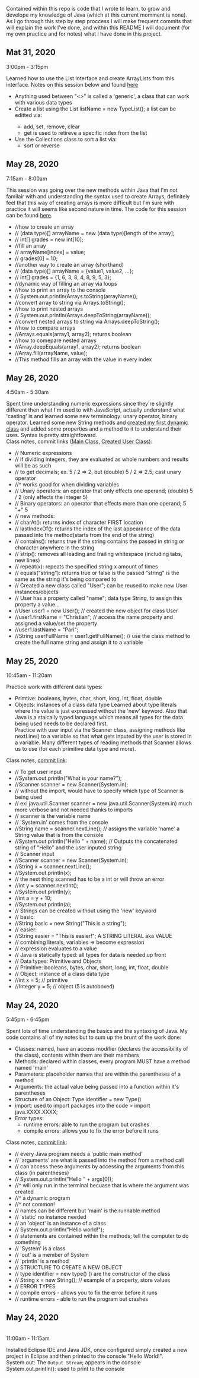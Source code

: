 Contained within this repo is code that I wrote to learn, to grow and develope my knowledge of Java (which at this current momment is none). As I go through this step by step proccess I will make frequent commits that will explain the work I've done, and within this README I will document (for my own practice and for notes) what I have done in this project.<br>

<h2>Mat 31, 2020</h2>
3:00pm - 3:15pm<br>

Learned how to use the List Interface and create ArrayLists from this interface. Notes on this session below and found [here](https://github.com/ChristianPari/Intro-to-Java/commit/71ba462b90c7aafe6343fcaa7bc4fd700a627df1)<br>
- Anything used between "<>" is called a 'generic', a class that can work with various data types
- Create a list using the List<DataType> listName = new TypeList<DataType>(); a list can be editted via:
  - add, set, remove, clear
  - get is used to retireve a specific index from the list
- Use the Collections class to sort a list via:
   - sort or reverse

<h2>May 28, 2020</h2>
7:15am - 8:00am<br>

This session was going over the new methods within Java that I'm not familair with and understanding the syntax used to create Arrays, definitely feel that this way of creating arrays is more difficult but I'm sure with practice it will seems like second nature in time. The code for this session can be found [here](https://github.com/ChristianPari/Intro-to-Java/blob/master/Hello/src/MyFirstProgram.java).

- //how to create an array
- // (data type)[] arrayName = new (data type)[length of the array];
- // int[] grades = new int[10];
- //fill an array
- // arrayName[index] = value;
- // grades[0] = 10;
- //another way to create an array (shorthand)
- // (data type)[] arrayName = {value1, value2, ...};
- // int[] grades = {1, 6, 3, 8, 4, 8, 9, 5, 3};
- //dynamic way of filling an array via loops
- //how to print an array to the console
- // System.out.println(Arrays.toString(arrayName));
- //convert array to string via Arrays.toString();
- //how to print nested arrays
- // System.out.println(Arrays.deepToString(arrayName));
- //convert nested arrays to string via Arrays.deepToString();
- //how to compare arrays
- //Arrays.equals(array1, array2); returns boolean
- //how to comepare nested arrays
- //Array.deepEquals(array1, array2); returns boolean
- //Array.fill(arrayName, value);
- //This method fills an array with the value in every index

<h2>May 26, 2020</h2>
4:50am - 5:30am<br>

Spent time understanding numeric expressions since they're slightly different then what I'm used to with JavaScript, actually understand what 'casting' is and learned some new terminology: unary operator, binary operator. Learned some new String methods and [created my first dynamic class](https://github.com/ChristianPari/Intro-to-Java/blob/master/Hello/src/User.java) and added some properties and a method to it to understand their uses. Syntax is pretty straightfoward.<br>
Class notes, commit links ([Main Class](https://github.com/ChristianPari/Intro-to-Java/commit/0ac4fcca81b42977572f09c18a59bf074c2d7190), [Created User Class](https://github.com/ChristianPari/Intro-to-Java/commit/fa894b58cf908cb872e8577ca4d1a1f4a1f76e15)):
- // Numeric expressions
- // if dividing integers, they are evaluated as whole numbers and results will be as such
- // to get decimals; ex. 5 / 2 => 2, but (double) 5 / 2 => 2.5; cast unary operator
- //^ works good for when dividing variables
- // Unary operators: an operator that only effects one operand; (double) 5 / 2 (only effects the integer 5)
- // Binary operators: an operator that effects more than one operand; 5 "+" 5
- // new methods:
- // charAt(): returns index of character FIRST location
- // lastIndexOf(): returns the index of the last appearance of the data passed into the method(starts from the end of the string)
- // contains(): returns true if the string contains the passed in string or character anywhere in the string
- // strip(): removes all leading and trailing whitespace (including tabs, new lines)
- // repeat(x): repeats the specified string x amount of times
- // equals("string"): returns true or false is the passed "string" is the same as the string it's being compared to
- // Created a new class called "User"; can be reused to make new User instances/objects
- // User has a property called "name"; data type String, to assign this property a value...
- //User user1 = new User(); // created the new object for class User
- //user1.firstName = "Christian"; // access the name property and assigned a value/set the property
- //user1.lastName = "Pari";
- //String userFullName = user1.getFullName(); // use the class method to create the full name string and assign it to a variable

<h2>May 25, 2020</h2>
10:45am - 11:20am<br>

Practice work with different data types:
- Primtive: booleans, bytes, char, short, long, int, float, double
- Objects: instances of a class data type
Learned about type literals where the value is just expressed without the 'new' keyword. Also that Java is a staically typed language which means all types for the data being used needs to be declared first.<br>
Practice with user input via the Scanner class, assigning methods like nextLine() to a variable so that what gets inputed by the user is stored in a variable. Many different types of reading methods that Scanner allows us to use (for each primitive data type and more).<br>

Class notes, [commit link](https://github.com/ChristianPari/Intro-to-Java/commit/f067d5a9bbbfb08839d9371983890bd11c8df611):
- // To get user input
- //System.out.println("What is your name?");
- //Scanner scanner = new Scanner(System.in);
- // without the import, would have to specify which type of Scanner is being used
- // ex: java.util.Scanner scanner = new java.util.Scanner(System.in) much more verbose and not needed thanks to imports
- // scanner is the variable name
- // 'System.in' comes from the console
- //String name = scanner.nextLine(); // assigns the variable 'name' a String value that is from the console
- //System.out.println("Hello " + name); // Outputs the concatenated string of "Hello" and the user inputed string
- // Scanner input
- //Scanner scanner = new Scanner(System.in);
- //String x = scanner.nextLine();
- //System.out.println(x);
- // the next thing scanned has to be a int or will throw an error
- //int y = scanner.nextInt();
- //System.out.println(y);
- //int a = y + 10;
- //System.out.println(a);
- // Strings can be created without using the 'new' keyword
- // basic:
- //String basic = new String("This is a string");
- // easier:
- //String easier = "This is easier!"; A STRING LITERAL aka VALUE
- // combining literals, variables => become expression
- // expression evaluates to a value
- // Java is statically typed: all types for data is needed up front
- // Data types: Primitive and Objects
- // Primitive: booleans, bytes, char, short, long, int, float, double
- // Object: instance of a class data type
- //int x = 5; // primitive
- //Integer y = 5; // object (5 is autoboxed)

<h2>May 24, 2020</h2>
5:45pm - 6:45pm<br>

Spent lots of time understanding the basics and the syntaxing of Java. My code contains all of my notes but to sum up the brunt of the work done:<br>
- Classes: named, have an access modifier (declares the accessibility of the class), contents within them are their members
- Methods: declared within classes, every program MUST have a method named 'main'
- Parameters: placeholder names that are within the parentheses of a method
- Arguments: the actual value being passed into a function within it's parentheses
- Structure of an Object: Type identifier = new Type()
- import: used to import packages into the code > import java.XXXX.XXXX;
- Error types:
  - runtime errors: able to run the program but crashes
  - compile errors: allows you to fix the error before it runs
  
Class notes, [commit link](https://github.com/ChristianPari/Intro-to-Java/commit/43280a5b4c26a82ce55a8aac59c2073a02e54a6c):
- // every Java program needs a 'public main method'
- // 'arguments' are what is passed into the method from a method call
- // can access these arguments by accessing the arguments from this class (in parentheses)
- // System.out.println("Hello " + args[0]);
- //^ will only run in the terminal becuase that is where the argument was created
- //^ a dynamic program
- //^ not common!
- // names can be different but 'main' is the runnable method
- // 'static' no instance needed
- // an 'object' is an instance of a class
- // System.out.println("Hello world!");
- // statements are contained within the methods; tell the computer to do something
- // 'System' is a class
- // 'out' is a member of System
- // 'println' is a method
- // STRUCTURE TO CREATE A NEW OBJECT
- // type identifier = new type() () are the constructor of the class
- //	String x = new String(); // example of a property, store values
- // ERROR TYPES
- // compile errors - allows you to fix the error before it runs
- // runtime errors - able to run the program but crashes

<h2>May 24, 2020</h2><br>
11:00am - 11:15am<br>

Installed Eclipse IDE and Java JDK, once configured simply created a new project in Eclipse and then printed to the console "Hello World!".<br>
System.out: The `Output Stream`; appears in the console<br>
System.out.println(): used to print to the console<br>
